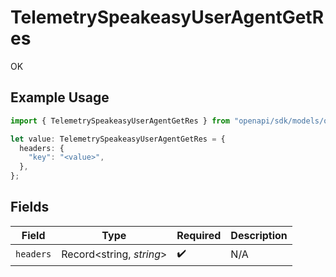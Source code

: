 # TelemetrySpeakeasyUserAgentGetRes

OK

## Example Usage

```typescript
import { TelemetrySpeakeasyUserAgentGetRes } from "openapi/sdk/models/operations";

let value: TelemetrySpeakeasyUserAgentGetRes = {
  headers: {
    "key": "<value>",
  },
};
```

## Fields

| Field                    | Type                     | Required                 | Description              |
| ------------------------ | ------------------------ | ------------------------ | ------------------------ |
| `headers`                | Record<string, *string*> | :heavy_check_mark:       | N/A                      |
